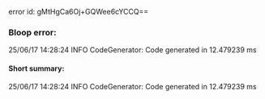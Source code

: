 error id: gMtHgCa6Oj+GQWee6cYCCQ==
### Bloop error:

25/06/17 14:28:24 INFO CodeGenerator: Code generated in 12.479239 ms
#### Short summary: 

25/06/17 14:28:24 INFO CodeGenerator: Code generated in 12.479239 ms